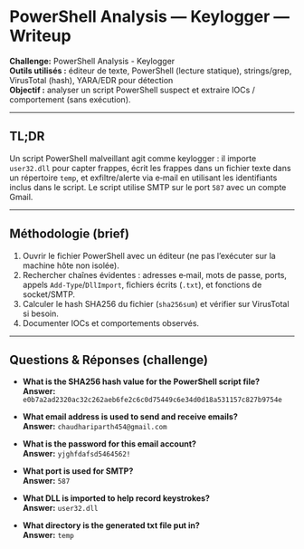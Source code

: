 # PowerShell Analysis — Keylogger — Writeup

**Challenge:** PowerShell Analysis - Keylogger  
**Outils utilisés :** éditeur de texte, PowerShell (lecture statique), strings/grep, VirusTotal (hash), YARA/EDR pour détection  
**Objectif :** analyser un script PowerShell suspect et extraire IOCs / comportement (sans exécution).

---

## TL;DR
Un script PowerShell malveillant agit comme keylogger : il importe `user32.dll` pour capter frappes, écrit les frappes dans un fichier texte dans un répertoire `temp`, et exfiltre/alerte via e‑mail en utilisant les identifiants inclus dans le script. Le script utilise SMTP sur le port `587` avec un compte Gmail.

---

## Méthodologie (brief)
1. Ouvrir le fichier PowerShell avec un éditeur (ne pas l’exécuter sur la machine hôte non isolée).  
2. Rechercher chaînes évidentes : adresses e‑mail, mots de passe, ports, appels `Add-Type`/`DllImport`, fichiers écrits (`.txt`), et fonctions de socket/SMTP.  
3. Calculer le hash SHA256 du fichier (`sha256sum`) et vérifier sur VirusTotal si besoin.  
4. Documenter IOCs et comportements observés.

---

## Questions & Réponses (challenge)

- **What is the SHA256 hash value for the PowerShell script file?**  
  **Answer:** `e0b7a2ad2320ac32c262aeb6fe2c6c0d75449c6e34d0d18a531157c827b9754e`

- **What email address is used to send and receive emails?**  
  **Answer:** `chaudhariparth454@gmail.com`

- **What is the password for this email account?**  
  **Answer:** `yjghfdafsd5464562!`

- **What port is used for SMTP?**  
  **Answer:** `587`

- **What DLL is imported to help record keystrokes?**  
  **Answer:** `user32.dll`

- **What directory is the generated txt file put in?**  
  **Answer:** `temp`
